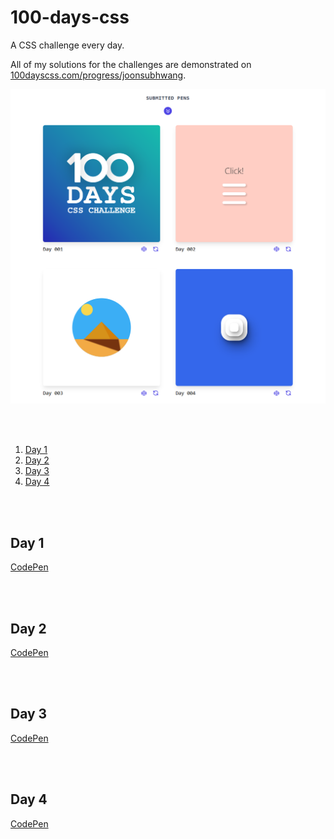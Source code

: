 # 100-days-css
A CSS challenge every day.

All of my solutions for the challenges are demonstrated on [100dayscss.com/progress/joonsubhwang](https://100dayscss.com/progress/joonsubhwang).

![Submitted Pens](https://raw.githubusercontent.com/JoonsubHwang/100-days-css/main/submitted-pens.png)

<br/><br/>



1. [Day 1](#Day-1) 
2. [Day 2](#Day-2)
3. [Day 3](#Day-3)
4. [Day 4](#Day-4)

<br/><br/>



## Day 1

[CodePen](https://codepen.io/joonsubhwang/pen/yLpXdOg)

<br/><br/>



## Day 2

[CodePen](https://codepen.io/joonsubhwang/pen/yLpzzNG)

<br/><br/>




## Day 3

[CodePen](https://codepen.io/joonsubhwang/pen/QWaOjMW)

<br/><br/>




## Day 4

[CodePen](https://codepen.io/joonsubhwang/pen/xxpjxOo)

<br/><br/>



